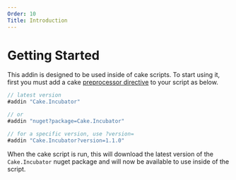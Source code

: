 ```yaml
---
Order: 10
Title: Introduction
---
```


# Getting Started

This addin is designed to be used inside of cake scripts. To start using it, first you must add a cake [preprocessor directive](http://cakebuild.net/docs/fundamentals/preprocessor-directives) to your script as below.

```cs
// latest version 
#addin "Cake.Incubator"

// or
#addin "nuget?package=Cake.Incubator"

// for a specific version, use ?version=
#addin "Cake.Incubator?version=1.1.0"
```

When the cake script is run, this will download the latest version of the `Cake.Incubator` nuget package and will now be available to use inside of the script.

